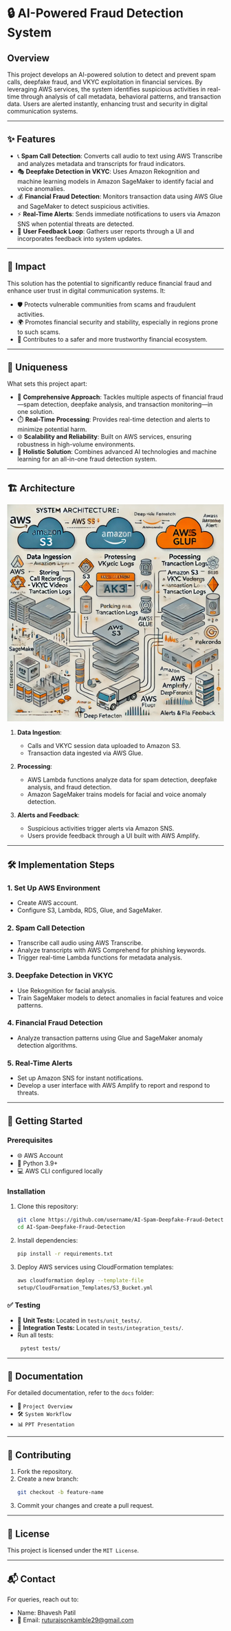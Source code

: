 # 🔒 AI-Powered Fraud Detection System

## Overview
This project develops an AI-powered solution to detect and prevent spam calls, deepfake fraud, and VKYC exploitation in financial services. By leveraging AWS services, the system identifies suspicious activities in real-time through analysis of call metadata, behavioral patterns, and transaction data. Users are alerted instantly, enhancing trust and security in digital communication systems.

---

## ✨ Features
- 📞 **Spam Call Detection**: Converts call audio to text using AWS Transcribe and analyzes metadata and transcripts for fraud indicators.
- 🎭 **Deepfake Detection in VKYC**: Uses Amazon Rekognition and machine learning models in Amazon SageMaker to identify facial and voice anomalies.
- 💰 **Financial Fraud Detection**: Monitors transaction data using AWS Glue and SageMaker to detect suspicious activities.
- ⚡ **Real-Time Alerts**: Sends immediate notifications to users via Amazon SNS when potential threats are detected.
- 🔄 **User Feedback Loop**: Gathers user reports through a UI and incorporates feedback into system updates.

---

## 🌟 Impact
This solution has the potential to significantly reduce financial fraud and enhance user trust in digital communication systems. It:
- 🛡️ Protects vulnerable communities from scams and fraudulent activities.
- 🌍 Promotes financial security and stability, especially in regions prone to such scams.
- 🤝 Contributes to a safer and more trustworthy financial ecosystem.

---

## 🚀 Uniqueness
What sets this project apart:
- 🧩 **Comprehensive Approach**: Tackles multiple aspects of financial fraud—spam detection, deepfake analysis, and transaction monitoring—in one solution.
- ⏱️ **Real-Time Processing**: Provides real-time detection and alerts to minimize potential harm.
- 🌐 **Scalability and Reliability**: Built on AWS services, ensuring robustness in high-volume environments.
- 🧠 **Holistic Solution**: Combines advanced AI technologies and machine learning for an all-in-one fraud detection system.

---

## 🏗️ Architecture
![Architecture Diagram](docs/Architecture_Diagram.png)

1. **Data Ingestion**: 
   - Calls and VKYC session data uploaded to Amazon S3.
   - Transaction data ingested via AWS Glue.

2. **Processing**:
   - AWS Lambda functions analyze data for spam detection, deepfake analysis, and fraud detection.
   - Amazon SageMaker trains models for facial and voice anomaly detection.
   
3. **Alerts and Feedback**:
   - Suspicious activities trigger alerts via Amazon SNS.
   - Users provide feedback through a UI built with AWS Amplify.

---

## 🛠️ Implementation Steps
### **1. Set Up AWS Environment**
- Create AWS account.
- Configure S3, Lambda, RDS, Glue, and SageMaker.

### **2. Spam Call Detection**
- Transcribe call audio using AWS Transcribe.
- Analyze transcripts with AWS Comprehend for phishing keywords.
- Trigger real-time Lambda functions for metadata analysis.

### **3. Deepfake Detection in VKYC**
- Use Rekognition for facial analysis.
- Train SageMaker models to detect anomalies in facial features and voice patterns.

### **4. Financial Fraud Detection**
- Analyze transaction patterns using Glue and SageMaker anomaly detection algorithms.

### **5. Real-Time Alerts**
- Set up Amazon SNS for instant notifications.
- Develop a user interface with AWS Amplify to report and respond to threats.

---

## 🏁 Getting Started
### **Prerequisites**
- 🌐 AWS Account
- 🐍 Python 3.9+
- 💻 AWS CLI configured locally

### **Installation**
1. Clone this repository:
   ```bash
   git clone https://github.com/username/AI-Spam-Deepfake-Fraud-Detection.git
   cd AI-Spam-Deepfake-Fraud-Detection

2. Install dependencies:
   ```bash
   pip install -r requirements.txt

3. Deploy AWS services using CloudFormation templates:
   ```bash
   aws cloudformation deploy --template-file
   setup/CloudFormation_Templates/S3_Bucket.yml

### ✅ Testing
- 🧪 **Unit Tests:** Located in `tests/unit_tests/`.
- 🔗 **Integration Tests:** Located in `tests/integration_tests/`.
- Run all tests:
  ```bash
   pytest tests/

---

## 📄 Documentation
For detailed documentation, refer to the `docs` folder:
- 📃 `Project Overview`
- 🛠️ `System Workflow`
- 📊 `PPT Presentation`

---

## 🤝 Contributing
1. Fork the repository.
2. Create a new branch:
   ```bash
   git checkout -b feature-name

3. Commit your changes and create a pull request.

---

## 📜 License
This project is licensed under the `MIT License`.

---

## 📬 Contact
For queries, reach out to:
- Name: Bhavesh Patil
- 📧 Email: ruturajsonkamble29@gmail.com
  

